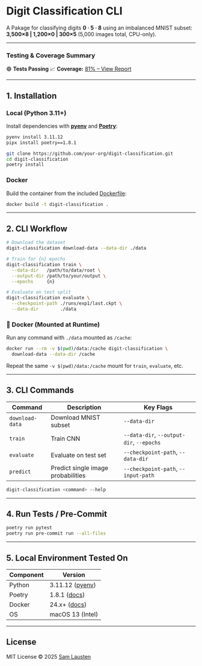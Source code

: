 # Digit Classification CLI

A Pakage for classifying digits **0 · 5 · 8** using an imbalanced MNIST subset:
**3,500×8 | 1,200×0 | 300×5** (5,000 images total, CPU-only).

---

### Testing & Coverage Summary

🟢 **Tests Passing**
📈 **Coverage:** [81% – View Report](htmlcov/index.html)

---

## 1. Installation

### Local (Python 3.11+)

Install dependencies with [**pyenv**](https://github.com/pyenv/pyenv) and [**Poetry**](https://python-poetry.org/docs/):

```bash
pyenv install 3.11.12
pipx install poetry==1.8.1

git clone https://github.com/your-org/digit-classification.git
cd digit-classification
poetry install
```

### Docker

Build the container from the included [Dockerfile](https://docs.docker.com/engine/reference/builder/):

```bash
docker build -t digit-classification .
```

---

## 2. CLI Workflow

```bash
# Download the dataset
digit-classification download-data --data-dir ./data

# Train for {n} epochs
digit-classification train \
  --data-dir   /path/to/data/root \
  --output-dir /path/to/your/output \
  --epochs     {n}

# Evaluate on test split
digit-classification evaluate \
  --checkpoint-path ./runs/exp1/last.ckpt \
  --data-dir        ./data
```

### 🐋 Docker (Mounted at Runtime)

Run any command with `./data` mounted as `/cache`:

```bash
docker run --rm -v $(pwd)/data:/cache digit-classification \
  download-data --data-dir /cache
```

Repeat the same `-v $(pwd)/data:/cache` mount for `train`, `evaluate`, etc.

---

## 3. CLI Commands

| Command         | Description                        | Key Flags                                |
| --------------- | ---------------------------------- | ---------------------------------------- |
| `download-data` | Download MNIST subset              | `--data-dir`                             |
| `train`         | Train CNN                   | `--data-dir`, `--output-dir`, `--epochs` |
| `evaluate`      | Evaluate on test set               | `--checkpoint-path`, `--data-dir`        |
| `predict`       | Predict single image probabilities | `--checkpoint-path`, `--input-path`      |

```bash
digit-classification <command> --help
```

---

## 4. Run Tests / Pre-Commit

```bash
poetry run pytest
poetry run pre-commit run --all-files
```

---

## 5. Local Environment Tested On

| Component | Version                                             |
| --------- | --------------------------------------------------- |
| Python    | 3.11.12 ([pyenv](https://github.com/pyenv/pyenv))   |
| Poetry    | 1.8.1 ([docs](https://python-poetry.org/docs/))     |
| Docker    | 24.x+ ([docs](https://docs.docker.com/get-docker/)) |
| OS        | macOS 13 (Intel)                                    |

---

## License

MIT License © 2025 [Sam Lausten](https://github.com/srlausten)
